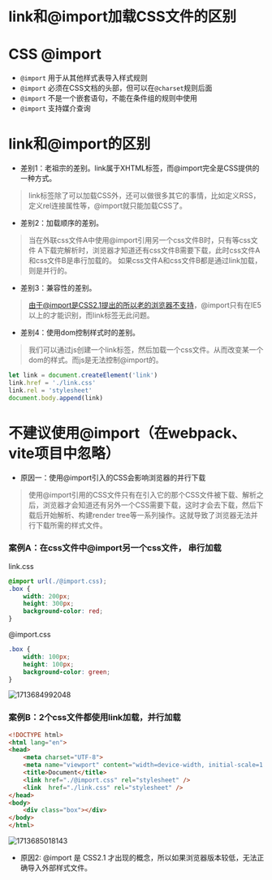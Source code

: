 # link和@import加载CSS文件的区别

# CSS @import

- `@import` 用于从其他样式表导入样式规则
- `@import` 必须在CSS文档的头部，但可以在`@charset`规则后面
- `@import` 不是一个嵌套语句，不能在条件组的规则中使用
- `@import` 支持媒介查询

# link和@import的区别

- 差别1：老祖宗的差别。link属于XHTML标签，而@import完全是CSS提供的一种方式。

> link标签除了可以加载CSS外，还可以做很多其它的事情，比如定义RSS，定义rel连接属性等，@import就只能加载CSS了。

- 差别2：加载顺序的差别。

> 当在外联css文件A中使用@import引用另一个css文件B时，只有等css文件 A下载完解析时，浏览器才知道还有css文件B需要下载，此时css文件A和css文件B是串行加载的。 如果css文件A和css文件B都是通过link加载，则是并行的。

- 差别3：兼容性的差别。

> 由于@import是CSS2.1提出的所以老的浏览器不支持，@import只有在IE5以上的才能识别，而link标签无此问题。

- 差别4：使用dom控制样式时的差别。

> 我们可以通过js创建一个link标签，然后加载一个css文件。从而改变某一个dom的样式。而js是无法控制@import的。

```js
let link = document.createElement('link')
link.href = './link.css'
link.rel = 'stylesheet'
document.body.append(link)
```

# 不建议使用@import（在webpack、vite项目中忽略）

- 原因一：使用@import引入的CSS会影响浏览器的并行下载

> 使用@import引用的CSS文件只有在引入它的那个CSS文件被下载、解析之后，浏览器才会知道还有另外一个CSS需要下载，这时才会去下载，然后下载后开始解析、构建render tree等一系列操作。这就导致了浏览器无法并行下载所需的样式文件。

### 案例A：在css文件中@import另一个css文件， 串行加载

link.css

```css
@import url(./@import.css);
.box {
    width: 200px;
    height: 300px;
    background-color: red;
}
```

@import.css

```css
.box {
    width: 100px;
    height: 100px;
    background-color: green;
}
```

![1713684992048](C:\Users\Administrator\AppData\Roaming\Typora\typora-user-images\1713684992048.png)

### 案例B：2个css文件都使用link加载，并行加载

```html
<!DOCTYPE html>
<html lang="en">
<head>
    <meta charset="UTF-8">
    <meta name="viewport" content="width=device-width, initial-scale=1.0">
    <title>Document</title>
    <link href="./@import.css" rel="stylesheet" />
    <link  href="./link.css" rel="stylesheet" />
</head>
<body>
    <div class="box"></div>
</body>
</html>
```

![1713685018143](C:\Users\Administrator\AppData\Roaming\Typora\typora-user-images\1713685018143.png)

- 原因2: @import 是 CSS2.1 才出现的概念，所以如果浏览器版本较低，无法正确导入外部样式文件。

